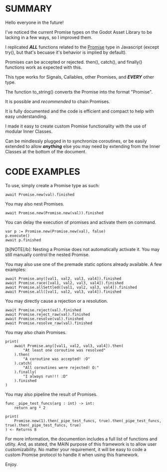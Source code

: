 # SUMMARY

Hello everyone in the future!

I've noticed the current Promise types on the Godot Asset Library to be lacking in a few ways, so I improved them.

I replicated ***ALL*** functions related to the [Promise](https://developer.mozilla.org/en-US/docs/Web/JavaScript/Reference/Global_Objects/Promise) type in Javascript (except try(), but that's becuase it's behavior is implied by default).

Promises can be accepted or rejected. then(), catch(), and finally() functions work as expected with this.

This type works for Signals, Callables, other Promises, and ***EVERY*** other type.

The function to_string() converts the Promise into the format "Promise<Type>".

It is possible and *recommended* to chain Promises.

It is fully documented and the code is efficient and compact to help with easy understanding.

I made it easy to create custom Promise functionality with the use of modular Inner Classes.

Can be mindlessly plugged in to synchronize coroutines, or be easily extended to allow ***anything*** else you may need by extending from the Inner Classes at the bottom of the document.

# CODE EXAMPLES

To use, simply create a Promise type as such:
```
await Promise.new(val).finished
```

You may also nest Promises.
```
await Promise.new(Promise.new(val)).finished
```

You can delay the execution of promises and activate them on command.
```
var p := Promise.new(Promise.new(val), false)
p.execute()
await p.finished
```
[b]NOTE[/b]: Nesting a Promise does not automatically activate it. You may still manually control the nested Promise.

You may also use one of the premade static options already available. A few examples:
```
await Promise.any([val1, val2, val3, val4]).finished
await Promise.race([val1, val2, val3, val4]).finished
await Promise.allSettled([val1, val2, val3, val4]).finished
await Promise.all([val1, val2, val3, val4]).finished
```

You may directly cause a rejection or a resolution.
```
await Promise.reject(val).finished
await Promise.reject_raw(val).finished
await Promise.resolve(val).finished
await Promise.resolve_raw(val).finished
```

You may also chain Promises.
```
print(
    await Promise.any([val1, val2, val3, val4]).then(
        "At least one coroutine was resolved"
    ).then(
        "A coroutine was accepted! :O"
    ).catch(
        "All coroutines were rejected! O:"
    ).finally(
        "I always run!!! :D"
    ).finished
)
```

You may also pipeline the result of Promises.
```
func _pipe_test_funcs(arg : int) -> int:
	return arg * 2

print(
    Promise.new(1).then(_pipe_test_funcs, true).then(_pipe_test_funcs, true).then(_pipe_test_funcs, true)
) <- Returns 8
```

For more information, the documention includes a full list of functions and utlity. And, as stated, the MAIN purpose of this framework is to allow user customizability. No matter your requirement, it will be easy to code a custom Promise protocol to handle it when using this framework.

Enjoy.
